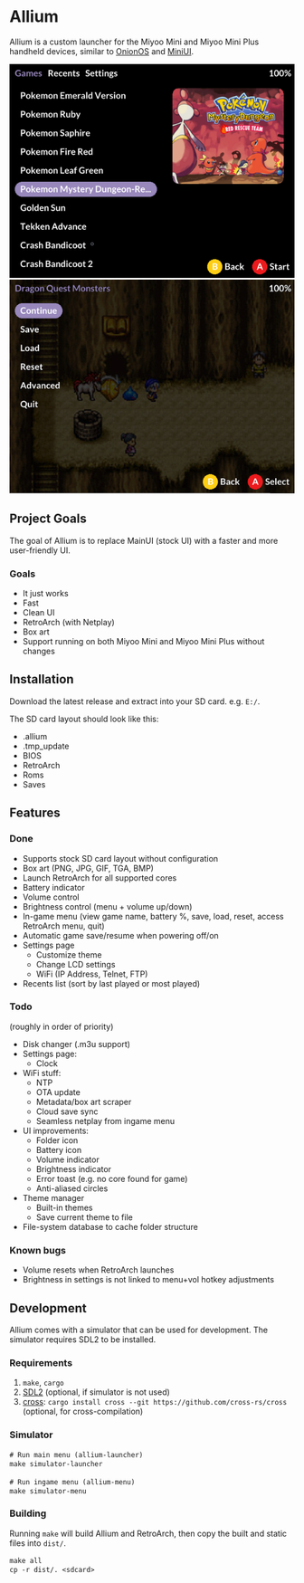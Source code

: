 # Allium

Allium is a custom launcher for the Miyoo Mini and Miyoo Mini Plus handheld devices, similar to [OnionOS](https://github.com/OnionUI/Onion) and [MiniUI](https://github.com/shauninman/MiniUI).

![Allium's main menu](assets/screenshots/main-menu.png)
![Allium's ingame menu](assets/screenshots/ingame-menu.png)

## Project Goals

The goal of Allium is to replace MainUI (stock UI) with a faster and more user-friendly UI.

### Goals
- It just works
- Fast
- Clean UI
- RetroArch (with Netplay)
- Box art
- Support running on both Miyoo Mini and Miyoo Mini Plus without changes

## Installation

Download the latest release and extract into your SD card. e.g. `E:/`.

The SD card layout should look like this:
- .allium
- .tmp_update
- BIOS
- RetroArch
- Roms
- Saves

## Features

### Done
- Supports stock SD card layout without configuration
- Box art (PNG, JPG, GIF, TGA, BMP)
- Launch RetroArch for all supported cores
- Battery indicator
- Volume control
- Brightness control (menu + volume up/down)
- In-game menu (view game name, battery %, save, load, reset, access RetroArch menu, quit)
- Automatic game save/resume when powering off/on
- Settings page
    - Customize theme
    - Change LCD settings
    - WiFi (IP Address, Telnet, FTP)
- Recents list (sort by last played or most played)

### Todo
(roughly in order of priority)
- Disk changer (.m3u support)
- Settings page:
    - Clock
- WiFi stuff:
    - NTP
    - OTA update
    - Metadata/box art scraper
    - Cloud save sync
    - Seamless netplay from ingame menu
- UI improvements:
    - Folder icon
    - Battery icon
    - Volume indicator
    - Brightness indicator
    - Error toast (e.g. no core found for game)
    - Anti-aliased circles
- Theme manager
    - Built-in themes
    - Save current theme to file
- File-system database to cache folder structure

### Known bugs
- Volume resets when RetroArch launches
- Brightness in settings is not linked to menu+vol hotkey adjustments

## Development

Allium comes with a simulator that can be used for development. The simulator requires SDL2 to be installed.

### Requirements
1. `make`, `cargo`
2. [SDL2](https://github.com/Rust-SDL2/rust-sdl2#sdl20-development-libraries) (optional, if simulator is not used)
3. [cross](https://github.com/cross-rs/cross): `cargo install cross --git https://github.com/cross-rs/cross` (optional, for cross-compilation)

### Simulator
```
# Run main menu (allium-launcher)
make simulator-launcher

# Run ingame menu (allium-menu)
make simulator-menu
```

### Building

Running `make` will build Allium and RetroArch, then copy the built and static files into `dist/`.
```
make all
cp -r dist/. <sdcard>
```
